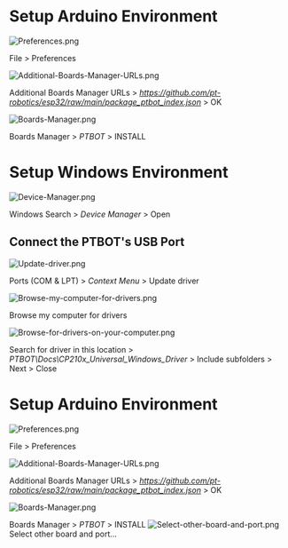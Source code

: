 # Setup Arduino Environment
![Preferences.png](Docs/Ref-Img/Preferences.png)

File > Preferences


![Additional-Boards-Manager-URLs.png](Docs/Ref-Img/Additional-Boards-Manager-URLs.png)

Additional Boards Manager URLs > *https://github.com/pt-robotics/esp32/raw/main/package_ptbot_index.json* > OK


![Boards-Manager.png](Docs/Ref-Img/Boards-Manager.png)

Boards Manager > *PTBOT* > INSTALL



# Setup Windows Environment
![Device-Manager.png](Docs/Ref-Img/Device-Manager.png)

Windows Search > *Device Manager* > Open


## Connect the PTBOT's USB Port
![Update-driver.png](Docs/Ref-Img/Update-driver.png)

Ports (COM & LPT) > *Context Menu* > Update driver


![Browse-my-computer-for-drivers.png](Docs/Ref-Img/Browse-my-computer-for-drivers.png)

Browse my computer for drivers


![Browse-for-drivers-on-your-computer.png](Docs/Ref-Img/Browse-for-drivers-on-your-computer.png)

Search for driver in this location > *PTBOT\Docs\CP210x_Universal_Windows_Driver* > Include subfolders > Next > Close



# Setup Arduino Environment
![Preferences.png](Docs/Ref-Img/Preferences.png)

File > Preferences


![Additional-Boards-Manager-URLs.png](Docs/Ref-Img/Additional-Boards-Manager-URLs.png)

Additional Boards Manager URLs > *https://github.com/pt-robotics/esp32/raw/main/package_ptbot_index.json* > OK


![Boards-Manager.png](Docs/Ref-Img/Boards-Manager.png)

Boards Manager > *PTBOT* > INSTALL
![Select-other-board-and-port.png](Docs/Ref-Img/Select-other-board-and-port.png)
Select other board and port...
